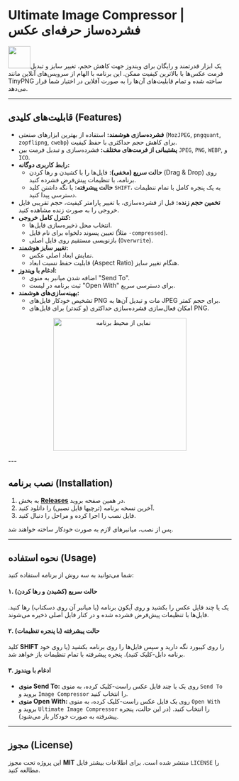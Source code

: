 # Ultimate Image Compressor | فشرده‌ساز حرفه‌ای عکس

<img src="https://i.imgur.com/HY6IhSG.png" width="50"/>یک ابزار قدرتمند و رایگان برای ویندوز جهت کاهش حجم، تغییر سایز و تبدیل فرمت عکس‌ها با بالاترین کیفیت ممکن. این برنامه با الهام از سرویس‌های آنلاین مانند TinyPNG ساخته شده و تمام قابلیت‌های آن‌ها را به صورت آفلاین در اختیار شما قرار می‌دهد.

---

## قابلیت‌های کلیدی (Features)

- **فشرده‌سازی هوشمند:** استفاده از بهترین ابزارهای صنعتی (`MozJPEG`, `pngquant`, `zopflipng`, `cwebp`) برای کاهش حجم حداکثری با حفظ کیفیت.
- **پشتیبانی از فرمت‌های مختلف:** فشرده‌سازی و تبدیل فرمت بین `JPEG`, `PNG`, `WEBP`, و `ICO`.
- **رابط کاربری دوگانه:**
    - **حالت سریع (مخفی):** فایل‌ها را با کشیدن و رها کردن (Drag & Drop) روی برنامه، با تنظیمات پیش‌فرض فشرده کنید.
    - **حالت پیشرفته:** با نگه داشتن کلید `SHIFT`، به یک پنجره کامل با تمام تنظیمات دسترسی پیدا کنید.
- **تخمین حجم زنده:** قبل از فشرده‌سازی، با تغییر پارامتر کیفیت، حجم تقریبی فایل خروجی را به صورت زنده مشاهده کنید.
- **کنترل کامل خروجی:**
    - انتخاب محل ذخیره‌سازی فایل‌ها.
    - تعیین پسوند دلخواه برای نام فایل (مثلاً `-compressed`).
    - بازنویسی مستقیم روی فایل اصلی (`Overwrite`).
- **تغییر سایز هوشمند:**
    - نمایش ابعاد اصلی عکس.
    - قابلیت حفظ نسبت ابعاد (Aspect Ratio) هنگام تغییر سایز.
- **ادغام با ویندوز:**
    - اضافه شدن میانبر به منوی "Send To".
    - ثبت برنامه در لیست "Open With" برای دسترسی سریع.
- **بهینه‌سازی‌های هوشمند:**
    - تشخیص خودکار فایل‌های PNG مات و تبدیل آن‌ها به JPEG برای حجم کمتر.
    - امکان فعال‌سازی فشرده‌سازی حداکثری (و کندتر) برای فایل‌های PNG.

<p align="center">
  <img src="https://i.imgur.com/MGOLzY5.png" alt="نمایی از محیط برنامه" width="300"/>
</p>---

## نصب برنامه (Installation)

1.  به بخش **[Releases](https://github.com/Pro-Coder-Boy/Ultimate-Compressor/releases/latest)** در همین صفحه بروید.
2.  آخرین نسخه برنامه (ترچیها فایل نصبی) را دانلود کنید.
3.  فایل نصب را اجرا کرده و مراحل را دنبال کنید.

پس از نصب، میانبرهای لازم به صورت خودکار ساخته خواهند شد.

---

## نحوه استفاده (Usage)

شما می‌توانید به سه روش از برنامه استفاده کنید:

#### ۱. حالت سریع (کشیدن و رها کردن)
یک یا چند فایل عکس را بکشید و روی آیکون برنامه (یا میانبر آن روی دسکتاپ) رها کنید. فایل‌ها با تنظیمات پیش‌فرض فشرده شده و در کنار فایل اصلی ذخیره می‌شوند.

#### ۲. حالت پیشرفته (با پنجره تنظیمات)
کلید **SHIFT** را روی کیبورد نگه دارید و سپس فایل‌ها را روی برنامه بکشید (یا روی خود برنامه دابل-کلیک کنید). پنجره پیشرفته با تمام تنظیمات باز خواهد شد.

#### ۳. ادغام با ویندوز
* **منوی Send To:** روی یک یا چند فایل عکس راست-کلیک کرده، به منوی `Send To` بروید و `Image Compressor` را انتخاب کنید.
* **منوی Open With:** روی یک فایل عکس راست-کلیک کرده، به منوی `Open With` بروید و `Ultimate Image Compressor` را انتخاب کنید. (در این حالت، پنجره پیشرفته به صورت خودکار باز می‌شود).

---

## مجوز (License)
این پروژه تحت مجوز **MIT** منتشر شده است. برای اطلاعات بیشتر فایل `LICENSE` را مطالعه کنید.
